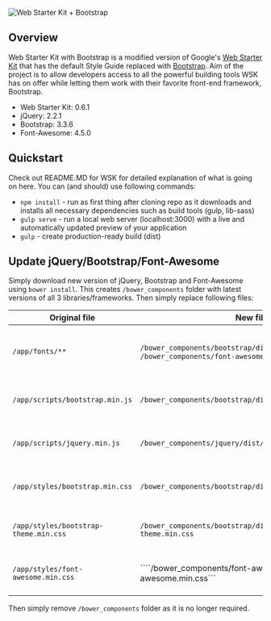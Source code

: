 
![Web Starter Kit + Bootstrap](http://s30.postimg.org/7u2nj3c81/web_starter_kit_bootstrap.png)

## Overview

Web Starter Kit with Bootstrap is a modified version of Google's [Web Starter Kit](https://developers.google.com/web/starter-kit) that has the default Style Guide replaced with [Bootstrap](https://github.com/twbs/bootstrap). Aim of the project is to allow developers access to all the powerful building tools WSK has on offer while letting them work with their favorite front-end framework, Bootstrap.

- Web Starter Kit: 0.6.1
- jQuery: 2.2.1
- Bootstrap: 3.3.6
- Font-Awesome: 4.5.0

## Quickstart

Check out README.MD for WSK for detailed explanation of what is going on here. You can (and should) use following commands:
- ```npm install``` - run as first thing after cloning repo as it downloads and installs all necessary dependencies such as build tools (gulp, lib-sass)
- ```gulp serve``` - run a local web server (localhost:3000) with a live and automatically updated preview of your application
- ```gulp``` - create production-ready build (dist)

## Update jQuery/Bootstrap/Font-Awesome ##

Simply download new version of jQuery, Bootstrap and Font-Awesome using ```bower install```. This creates ```/bower_components``` folder with latest versions of all 3 libraries/frameworks. Then simply replace following files:

| Original file                             | New file                                                                                       | Comment                                       |
| ----------------------------------------- | ---------------------------------------------------------------------------------------------- | --------------------------------------------- |
| ```/app/fonts/**```                       | ```/bower_components/bootstrap/dist/fonts/**```, ```/bower_components/font-awesome/fonts/**``` | Delete all font files and copy new font files |
| ```/app/scripts/bootstrap.min.js```       | ```/bower_components/bootstrap/dist/js/bootstrap.min.js```                                     | Replace original file with new file            |
| ```/app/scripts/jquery.min.js```          | ```/bower_components/jquery/dist/jquery.min.js```                                              | Replace original file with new file            |
| ```/app/styles/bootstrap.min.css```       | ```/bower_components/bootstrap/dist/css/bootstrap.min.css```                                   | Replace original file with new file            |
| ```/app/styles/bootstrap-theme.min.css``` | ```/bower_components/bootstrap/dist/css/bootstrap-theme.min.css```                             | Replace original file with new file            |
| ```/app/styles/font-awesome.min.css```    | ````/bower_components/font-awesome/css/font-awesome.min.css```                                 | Replace original file with new file            |

Then simply remove ```/bower_components``` folder as it is no longer required.
